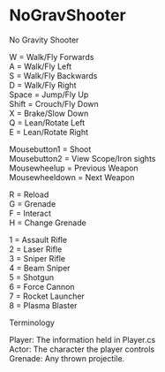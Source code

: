 NoGravShooter
=============

No Gravity Shooter

W = Walk/Fly Forwards<br />
A = Walk/Fly Left<br />
S = Walk/Fly Backwards<br />
D = Walk/Fly Right<br />
Space = Jump/Fly Up<br />
Shift = Crouch/Fly Down<br />
X = Brake/Slow Down<br />
Q = Lean/Rotate Left<br />
E = Lean/Rotate Right

Mousebutton1 = Shoot<br />
Mousebutton2 = View Scope/Iron sights<br />
Mousewheelup = Previous Weapon<br />
Mousewheeldown = Next Weapon

R = Reload<br />
G = Grenade<br />
F = Interact<br />
H = Change Grenade

1 = Assault Rifle<br />
2 = Laser Rifle<br />
3 = Sniper Rifle<br />
4 = Beam Sniper<br />
5 = Shotgun<br />
6 = Force Cannon<br />
7 = Rocket Launcher<br />
8 = Plasma Blaster<br/>

Terminology<br/>

Player: The information held in Player.cs<br/>
Actor: The character the player controls<br/>
Grenade: Any thrown projectile.<br/>
